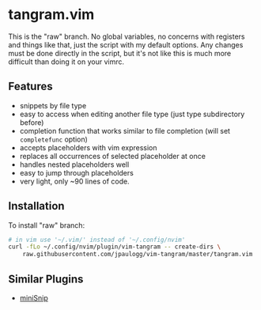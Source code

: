 # tangram.vim

This is the "raw" branch. No global variables, no concerns with registers and things like that, just
the script with my default options. Any changes must be done directly in the script, but it's not
like this is much more difficult than doing it on your vimrc.

## Features

- snippets by file type
- easy to access when editing another file type (just type subdirectory before)
- completion function that works similar to file completion (will set `completefunc` option)
- accepts placeholders with vim expression
- replaces all occurrences of selected placeholder at once
- handles nested placeholders well 
- easy to jump through placeholders
- very light, only ~90 lines of code.

## Installation

To install "raw" branch:

```bash
# in vim use '~/.vim/' instead of '~/.config/nvim'
curl -fLo ~/.config/nvim/plugin/vim-tangram -- create-dirs \
	raw.githubusercontent.com/jpaulogg/vim-tangram/master/tangram.vim
```

## Similar Plugins

- [miniSnip](https://github.com/Jorengarenar/miniSnip)
